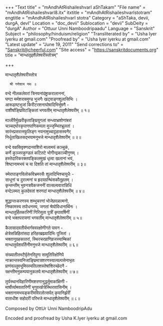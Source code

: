 +++
"Text title" = "mAndhAtRishaileshvarI aShTakam"
"File name" = "mAndhAtRishaileshvarI8.itx"
itxtitle = "mAndhAtRishaileshvarIstotram"
engtitle = "mAndhAtRishaileshvarI stotra"
Category = "aShTaka, devii, durgA, devI"
Location = "doc_devii"
Sublocation = "devii"
SubDeity = "durgA"
Author = "Ottuur Unni Namboodripaadu"
Language = "Sanskrit"
Subject = "philosophy/hinduism/religion"
"Transliterated by" = "Usha Iyer iyerku at gmail.com"
"Proofread by" = "Usha Iyer iyerku at gmail.com"
"Latest update" = "June 19, 2011"
"Send corrections to" = "Sanskrit@cheerful.com"
"Site access" = "https://sanskritdocuments.org"
title = "मान्धातृइशैलेश्वरीस्तोत्रम्"

+++
  
 मान्धातृशैलेश्वरीस्तोत्र   
  
      श्री गणेशाय नमः ॥  
  
वन्दे नीलकलेवरां त्रिनयनांदंष्ट्राकरालाननां,  
घण्टा मर्मशरावमुण्ड भुजगैः खट्वाङ्गशूलासिभिः ।  
आरूढाष्टभुजां किरीटरशनाघोषादिभिर्भूषणै -  
राशीर्षाङ्घ्रिविटङ्कितां भगवतीम् मान्धातृशैलेश्वरीम् ॥ १॥  
  
मञ्जीरैर्मुखरीकृताङ्घ्रियुगलां सन्ध्याभ्रशोणांबरां  
चञ्चद्घोरकृपाणपाणिकमला मुज्जृम्भितभ्रूलतां ।  
सारंभप्रसरत्स्फुलिङ्ग नयनामुच्चाट्टहासस्वनैर्  
निर्धूताखिलसद्भयामनुभजे मान्धातृशैलेश्वरीम् ॥ २॥  
  
वन्दे वक्षसिवृक्णदानवशिरो मालामयं कञ्चुकं,  
कर्णे कुञ्जरकुण्डलं कटितटे भोगीन्द्रकाञ्चीगुणम् ।  
हस्तेदारिकरक्तपङ्किलमुखं धृत्वा खलानां भयं,  
शिष्टानामभयं च या दिशति तां मान्धातृशैलेश्वरीम् ॥ ३॥  
  
स्मेरापाङ्गविलोकविभ्रमरसैः शूलादिभिश्चायुधैः -  
साधूनां च दुरात्मनां च हृदयग्रन्थिंसकौतूहलम् ।  
कृन्तन्तीम् भुवनत्रयैकजननीं वात्सल्यवारान्निधिं  
वन्देऽस्मत् कुलदेवतां शरणदां मान्धातृशैलेश्वरीम् ॥ ४॥  
  
शुद्धान्तःकरणस्य शम्भुचरणां भोजेप्रपन्नात्मनो,  
निष्कामस्य तपोधनस्य, जगतां श्रेयोविधानार्थिनः ।  
मान्धातुर्हितकारिणीं गिरिसुता पुत्रीं कृपावर्षिणीं  
वन्दे भक्तपरायणां भगवतीम् मान्धातृशैलेश्वरीम् ॥ ५॥  
  
कैलासादवतीर्यभार्गववरक्षोणीगते पावन -  
क्षेत्रेसन्निहितांसदा हरिहरब्रह्म्यादिभिः पूजितां ।  
भक्तानुग्रहकातरां, स्थिरचरप्राणिव्रजस्याम्बिकां  
मान्धातुर्वशवर्तिनीमनुभजे मान्धातृशैलेश्वरीम् ॥ ६॥  
  
संख्यातीतभटैर्वृतेनरिपुणा सामूतिरिक्षोणिपे  
नाक्रान्तस्यनिजाङ्घ्रिमात्रशरणस्यात्यल्पसेनाभृतः  
प्राणंवल्लुवभूमिपस्यतिलशस्तेषांशिरच्छेदनै -  
रक्षन्तीमनुकम्पयानुकलये मान्धातृशैलेश्वरीम् ॥ ७॥  
  
तुर्यस्थानविहारिणीमशरणानुद्धर्तुमाकांक्षिणी -  
मार्षोर्व्यामवतारिणीं भृगुवरक्षेत्रेस्थिरावासिनीम् ।  
भक्तानामभयङ्करीमविरलोत्सर्पत् कृपानिर्झरीं  
वाताधीश सहोदरीं परिभजे मान्धातृशैलेश्वरीम् ॥ ८॥  
  
  
  
Composed by OttUr Unni NamboodripAdu  
  
Encoded and proofread by Usha K.Iyer iyerku at gmail.com  
  
